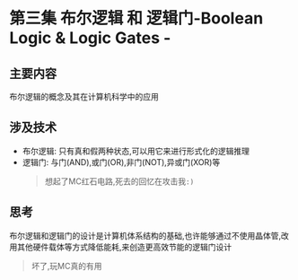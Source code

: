 # 第三集  布尔逻辑 和 逻辑门-Boolean Logic & Logic Gates -
## 主要内容
  布尔逻辑的概念及其在计算机科学中的应用
## 涉及技术  
- 布尔逻辑: 只有真和假两种状态,可以用它来进行形式化的逻辑推理
- 逻辑门: 与门(AND),或门(OR),非门(NOT),异或门(XOR)等
  >想起了MC红石电路,死去的回忆在攻击我`:)`
## 思考
   布尔逻辑和逻辑门的设计是计算机体系结构的基础,也许能够通过不使用晶体管,改用其他硬件载体等方式降低能耗,来创造更高效节能的逻辑门设计
   >坏了,玩MC真的有用
